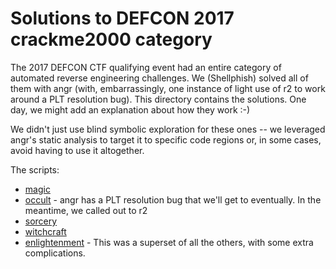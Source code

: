 # Solutions to DEFCON 2017 crackme2000 category

The 2017 DEFCON CTF qualifying event had an entire category of automated reverse engineering challenges.
We (Shellphish) solved all of them with angr (with, embarrassingly, one instance of light use of r2 to work around a PLT resolution bug).
This directory contains the solutions.
One day, we might add an explanation about how they work :-)

We didn't just use blind symbolic exploration for these ones -- we leveraged angr's static analysis to target it to specific code regions or, in some cases, avoid having to use it altogether.

The scripts:

- [magic](./magic.py)
- [occult](./occult.py) - angr has a PLT resolution bug that we'll get to eventually. In the meantime, we called out to r2
- [sorcery](./sorcery.py)
- [witchcraft](./witchcraft.py)
- [enlightenment](./enlightenment) - This was a superset of all the others, with some extra complications.
